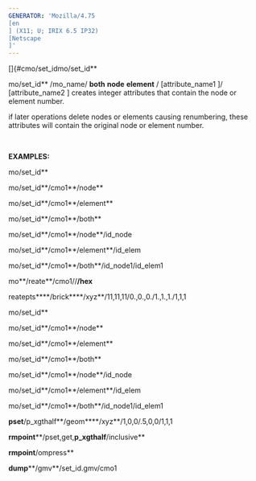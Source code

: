 ```yaml
---
GENERATOR: 'Mozilla/4.75 
[en
] (X11; U; IRIX 6.5 IP32) 
[Netscape
]'
---
```


[]{#cmo/set_idmo/set\_id**

 mo/set\_id** /mo\_name/ **both**  **node**  **element**
 /
[attribute\_name1
]/
[attribute\_name2
]
 creates integer attributes that contain the node or element number.

 if later operations delete nodes or elements causing renumbering,
 these attributes will contain the original node or element number.

  

**EXAMPLES:**

 mo/set\_id**

 mo/set\_id**/cmo1**/node**

 mo/set\_id**/cmo1**/element**

 mo/set\_id**/cmo1**/both**

 mo/set\_id**/cmo1**/node**/id\_node

 mo/set\_id**/cmo1**/element**/id\_elem

 mo/set\_id**/cmo1**/both**/id\_node1/id\_elem1

 mo**/reate**/cmo1//**/hex**

 reatepts****/brick****/xyz**/11,11,11/0.,0.,0./1.,1.,1./1,1,1

 mo/set\_id**

 mo/set\_id**/cmo1**/node**

 mo/set\_id**/cmo1**/element**

 mo/set\_id**/cmo1**/both**

 mo/set\_id**/cmo1**/node**/id\_node

 mo/set\_id**/cmo1**/element**/id\_elem

 mo/set\_id**/cmo1**/both**/id\_node1/id\_elem1

 **pset**/p\_xgthalf**/geom****/xyz**/1,0,0/.5,0,0/1,1,1

 **rmpoint****/pset,get,**p\_xgthalf**/inclusive**

 **rmpoint**/ompress**

 **dump****/gmv**/set\_id.gmv/cmo1

  

  

  


